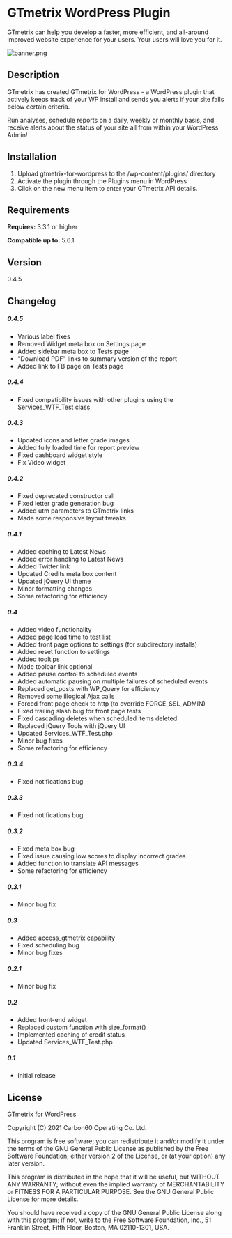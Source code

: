 GTmetrix WordPress Plugin
========================

GTmetrix can help you develop a faster, more efficient, and all-around improved website experience for your users. Your users will love you for it.

![banner.png](https://raw.githubusercontent.com/gtmetrix/gtmetrix-for-wordpress/master/images/banner.png)

Description
--------------------------

GTmetrix has created GTmetrix for WordPress - a WordPress plugin that actively keeps track of your WP install and sends you alerts if your site falls below certain criteria.

Run analyses, schedule reports on a daily, weekly or monthly basis, and receive alerts about the status of your site all from within your WordPress Admin!

Installation
--------------------------

1. Upload gtmetrix-for-wordpress to the /wp-content/plugins/ directory
2. Activate the plugin through the Plugins menu in WordPress
3. Click on the new menu item to enter your GTmetrix API details.

Requirements
--------------------------

**Requires:** 3.3.1 or higher

**Compatible up to:** 5.6.1

Version
--------------------------

0.4.5

Changelog
--------------------------

##### 0.4.5
* Various label fixes
* Removed Widget meta box on Settings page
* Added sidebar meta box to Tests page
* "Download PDF" links to summary version of the report
* Added link to FB page on Tests page

##### 0.4.4
* Fixed compatibility issues with other plugins using the Services_WTF_Test class

##### 0.4.3
* Updated icons and letter grade images
* Added fully loaded time for report preview
* Fixed dashboard widget style
* Fix Video widget

##### 0.4.2
* Fixed deprecated constructor call
* Fixed letter grade generation bug
* Added utm parameters to GTmetrix links
* Made some responsive layout tweaks

##### 0.4.1
* Added caching to Latest News
* Added error handling to Latest News
* Added Twitter link
* Updated Credits meta box content
* Updated jQuery UI theme
* Minor formatting changes
* Some refactoring for efficiency

##### 0.4
* Added video functionality
* Added page load time to test list
* Added front page options to settings (for subdirectory installs)
* Added reset function to settings
* Added tooltips
* Made toolbar link optional
* Added pause control to scheduled events
* Added automatic pausing on multiple failures of scheduled events
* Replaced get_posts with WP_Query for efficiency
* Removed some illogical Ajax calls
* Forced front page check to http (to override FORCE_SSL_ADMIN)
* Fixed trailing slash bug for front page tests
* Fixed cascading deletes when scheduled items deleted
* Replaced jQuery Tools with jQuery UI
* Updated Services_WTF_Test.php
* Minor bug fixes
* Some refactoring for efficiency

##### 0.3.4
* Fixed notifications bug

##### 0.3.3
* Fixed notifications bug

##### 0.3.2
* Fixed meta box bug
* Fixed issue causing low scores to display incorrect grades
* Added function to translate API messages
* Some refactoring for efficiency

##### 0.3.1
* Minor bug fix

##### 0.3
* Added access_gtmetrix capability
* Fixed scheduling bug
* Minor bug fixes

##### 0.2.1
* Minor bug fix

##### 0.2
* Added front-end widget
* Replaced custom function with size_format()
* Implemented caching of credit status
* Updated Services_WTF_Test.php

##### 0.1
* Initial release

License
--------------------------

GTmetrix for WordPress

Copyright (C) 2021 Carbon60 Operating Co. Ltd.

This program is free software; you can redistribute it and/or
modify it under the terms of the GNU General Public License
as published by the Free Software Foundation; either version 2
of the License, or (at your option) any later version.

This program is distributed in the hope that it will be useful,
but WITHOUT ANY WARRANTY; without even the implied warranty of
MERCHANTABILITY or FITNESS FOR A PARTICULAR PURPOSE.  See the
GNU General Public License for more details.

You should have received a copy of the GNU General Public License
along with this program; if not, write to the Free Software
Foundation, Inc., 51 Franklin Street, Fifth Floor, Boston, MA  02110-1301, USA.
